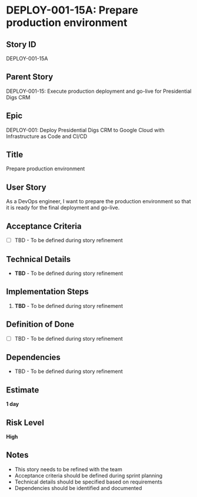 # DEPLOY-001-15A: Prepare production environment

## Story ID
DEPLOY-001-15A

## Parent Story
DEPLOY-001-15: Execute production deployment and go-live for Presidential Digs CRM

## Epic
DEPLOY-001: Deploy Presidential Digs CRM to Google Cloud with Infrastructure as Code and CI/CD

## Title
Prepare production environment

## User Story
As a DevOps engineer, I want to prepare the production environment so that it is ready for the final deployment and go-live.

## Acceptance Criteria
- [ ] TBD - To be defined during story refinement

## Technical Details
- **TBD** - To be defined during story refinement

## Implementation Steps
1. **TBD** - To be defined during story refinement

## Definition of Done
- [ ] TBD - To be defined during story refinement

## Dependencies
- TBD - To be defined during story refinement

## Estimate
**1 day**

## Risk Level
**High**

## Notes
- This story needs to be refined with the team
- Acceptance criteria should be defined during sprint planning
- Technical details should be specified based on requirements
- Dependencies should be identified and documented
